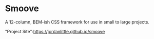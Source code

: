 # Smoove
A 12-column, BEM-ish CSS framework for use in small to large projects.

"Project Site":https://jordanlittle.github.io/smoove